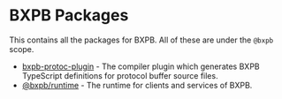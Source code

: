 # BXPB Packages

This contains all the packages for BXPB. All of these are under the `@bxpb` scope.

*   [bxpb-protoc-plugin](bxpb-protoc-plugin/) - The compiler plugin which generates BXPB TypeScript
    definitions for protocol buffer source files.
*   [@bxpb/runtime](runtime/) - The runtime for clients and services of BXPB.